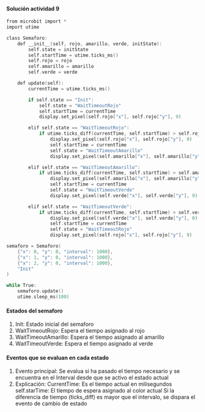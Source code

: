 #### Solución actividad 9
```c
from microbit import *
import utime

class Semaforo:
    def __init__(self, rojo, amarillo, verde, initState):
        self.state = initState
        self.startTime = utime.ticks_ms()
        self.rojo = rojo
        self.amarillo = amarillo
        self.verde = verde

    def update(self):
        currentTime = utime.ticks_ms()

        if self.state == "Init":
            self.state = "WaitTimeoutRojo"
            self.startTime = currentTime
            display.set_pixel(self.rojo["x"], self.rojo["y"], 9)

        elif self.state == "WaitTimeoutRojo":
            if utime.ticks_diff(currentTime, self.startTime) > self.rojo["interval"]:
                display.set_pixel(self.rojo["x"], self.rojo["y"], 0)
                self.startTime = currentTime
                self.state = "WaitTimeoutAmarillo"
                display.set_pixel(self.amarillo["x"], self.amarillo["y"], 9)

        elif self.state == "WaitTimeoutAmarillo":
            if utime.ticks_diff(currentTime, self.startTime) > self.amarillo["interval"]:
                display.set_pixel(self.amarillo["x"], self.amarillo["y"], 0)
                self.startTime = currentTime
                self.state = "WaitTimeoutVerde"
                display.set_pixel(self.verde["x"], self.verde["y"], 9)

        elif self.state == "WaitTimeoutVerde":
            if utime.ticks_diff(currentTime, self.startTime) > self.verde["interval"]:
                display.set_pixel(self.verde["x"], self.verde["y"], 0)
                self.startTime = currentTime
                self.state = "WaitTimeoutRojo"
                display.set_pixel(self.rojo["x"], self.rojo["y"], 9)

semaforo = Semaforo(
    {"x": 0, "y": 0, "interval": 1000},
    {"x": 1, "y": 0, "interval": 1000},
    {"x": 2, "y": 0, "interval": 1000},
    "Init"
)

while True:
    semaforo.update()
    utime.sleep_ms(100)
````
#### Estados del semaforo 
1. Init: Estado inicial del semaforo
2. WaitTimeoutRojo: Espera el tiempo asignado al rojo
3. WaitTimeoutAmarillo: Espera el tiempo asignado al amarillo
4. WaitTimeoutVerde: Espera  el tiempo asignado al verde


#### Eventos que se evaluan en cada estado
1. Evento principal: Se evalua si ha pasado el tiempo necesario y se encuentra en el Interval desde que se activo el estado actual
2. Explicación:
   CurrentTime: Es el tiempo actual en milisegundos
   self.starTime: El  tiempo de espera asignado al color actual
   Si la diferencia de tiempo (ticks_diff) es mayor que el intervalo, se dispara el evento de cambio de estado
